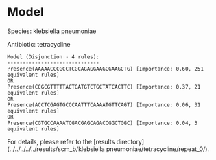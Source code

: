 
# Model

Species: klebsiella pneumoniae

Antibiotic: tetracycline

```
Model (Disjunction - 4 rules):
------------------------------
Presence(AAAAACCCGCCTCGCAGAGGAAGCGAAGCTG) [Importance: 0.60, 251 equivalent rules]
OR
Presence(CCGCGTTTTTACTGATGTCTGCTATCACTTC) [Importance: 0.37, 21 equivalent rules]
OR
Presence(ACCTCGAGTGCCCAATTTCAAAATGTTCAGT) [Importance: 0.06, 31 equivalent rules]
OR
Presence(CGTGCCAAAATCGACGAGCAGACCGGCTGGC) [Importance: 0.04, 3 equivalent rules]

```

For details, please refer to the [results directory](../../../../../results/scm_b/klebsiella pneumoniae/tetracycline/repeat_0/).

